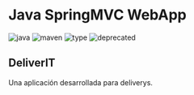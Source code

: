 # Java SpringMVC WebApp
![java](https://img.shields.io/badge/java-v1.8-brightgreen) ![maven](https://img.shields.io/badge/maven-v4.3.8-brightgreen) ![type](https://img.shields.io/badge/type-webapp-blue) ![deprecated](https://img.shields.io/badge/stablility-deprecated-yellow)

## DeliverIT

Una aplicación desarrollada para deliverys.
